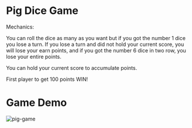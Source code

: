 # Pig Dice Game
Mechanics:

You can roll the dice as many as you want but if you got the number 1 dice you lose a turn. If you lose a turn and did not hold your current score, you will lose your earn points, and if you got the number 6 dice in two row, you lose your entire points.

You can hold your current score to accumulate points.

First player to get 100 points WIN! 

# Game Demo

![pig-game](https://user-images.githubusercontent.com/46905261/65916531-c9853400-e3d5-11e9-9760-1142a6b9a462.gif)
